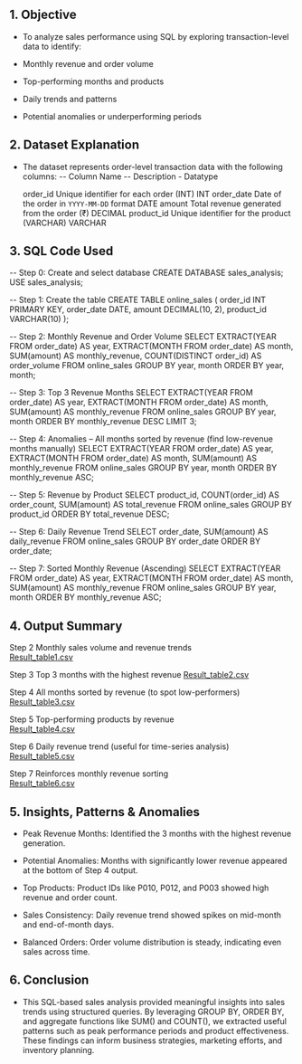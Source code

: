 ## 1.  Objective
- To analyze sales performance using SQL by exploring transaction-level data to identify:

- Monthly revenue and order volume

- Top-performing months and products

- Daily trends and patterns

- Potential anomalies or underperforming periods

## 2.  Dataset Explanation
- The dataset represents order-level transaction data with the following columns:
  -- Column Name        -- Description                                - Datatype                    

   order_id      Unique identifier for each order (INT)                INT
  order_date    Date of the order in `YYYY-MM-DD` format               DATE
   amount        Total revenue generated from the order (₹)            DECIMAL
  product_id    Unique identifier for the product (VARCHAR)            VARCHAR

## 3. SQL Code Used
-- Step 0: Create and select database
CREATE DATABASE sales_analysis;
USE sales_analysis;

-- Step 1: Create the table
CREATE TABLE online_sales (
    order_id INT PRIMARY KEY,
    order_date DATE,
    amount DECIMAL(10, 2),
    product_id VARCHAR(10)
);

-- Step 2: Monthly Revenue and Order Volume
SELECT 
    EXTRACT(YEAR FROM order_date) AS year,
    EXTRACT(MONTH FROM order_date) AS month,
    SUM(amount) AS monthly_revenue,
    COUNT(DISTINCT order_id) AS order_volume
FROM online_sales
GROUP BY year, month
ORDER BY year, month;

-- Step 3: Top 3 Revenue Months
SELECT 
    EXTRACT(YEAR FROM order_date) AS year,
    EXTRACT(MONTH FROM order_date) AS month,
    SUM(amount) AS monthly_revenue
FROM online_sales
GROUP BY year, month
ORDER BY monthly_revenue DESC
LIMIT 3;

-- Step 4: Anomalies – All months sorted by revenue (find low-revenue months manually)
SELECT 
    EXTRACT(YEAR FROM order_date) AS year,
    EXTRACT(MONTH FROM order_date) AS month,
    SUM(amount) AS monthly_revenue
FROM online_sales
GROUP BY year, month
ORDER BY monthly_revenue ASC;

-- Step 5: Revenue by Product
SELECT 
    product_id,
    COUNT(order_id) AS order_count,
    SUM(amount) AS total_revenue
FROM online_sales
GROUP BY product_id
ORDER BY total_revenue DESC;

-- Step 6: Daily Revenue Trend
SELECT 
    order_date,
    SUM(amount) AS daily_revenue
FROM online_sales
GROUP BY order_date
ORDER BY order_date;

-- Step 7: Sorted Monthly Revenue (Ascending)
SELECT 
    EXTRACT(YEAR FROM order_date) AS year,
    EXTRACT(MONTH FROM order_date) AS month,
    SUM(amount) AS monthly_revenue
FROM online_sales
GROUP BY year, month
ORDER BY monthly_revenue ASC;

## 4. Output Summary

 Step 2   Monthly sales volume and revenue trends               
 [Result_table1.csv](https://github.com/user-attachments/files/20670168/Result_table1.csv)

 Step 3  Top 3 months with the highest revenue 
 [Result_table2.csv](https://github.com/user-attachments/files/20670174/Result_table2.csv)

 Step 4  All months sorted by revenue (to spot low-performers) 
 [Result_table3.csv](https://github.com/user-attachments/files/20670180/Result_table3.csv)

 Step 5   Top-performing products by revenue                    
 [Result_table4.csv](https://github.com/user-attachments/files/20670183/Result_table4.csv)

 Step 6  Daily revenue trend (useful for time-series analysis) 
 [Result_table5.csv](https://github.com/user-attachments/files/20670188/Result_table5.csv)

 Step 7  Reinforces monthly revenue sorting                    
[Result_table6.csv](https://github.com/user-attachments/files/20670191/Result_table6.csv)

## 5.  Insights, Patterns & Anomalies
- Peak Revenue Months: Identified the 3 months with the highest revenue generation.

-  Potential Anomalies: Months with significantly lower revenue appeared at the bottom of Step 4 output.

-  Top Products: Product IDs like P010, P012, and P003 showed high revenue and order count.

-  Sales Consistency: Daily revenue trend showed spikes on mid-month and end-of-month days.

-  Balanced Orders: Order volume distribution is steady, indicating even sales across time.

## 6. Conclusion
- This SQL-based sales analysis provided meaningful insights into sales trends using structured queries. By leveraging GROUP BY, ORDER BY, and aggregate functions like SUM() and COUNT(), we extracted useful patterns such as peak performance periods and product effectiveness. These findings can inform business strategies, marketing efforts, and inventory planning.



